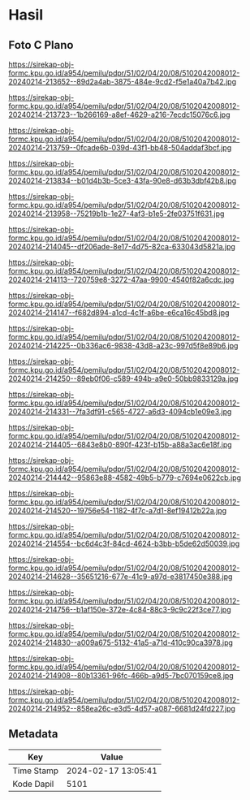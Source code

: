 # Hasil

## Foto C Plano

https://sirekap-obj-formc.kpu.go.id/a954/pemilu/pdpr/51/02/04/20/08/5102042008012-20240214-213652--89d2a4ab-3875-484e-9cd2-f5e1a40a7b42.jpg

https://sirekap-obj-formc.kpu.go.id/a954/pemilu/pdpr/51/02/04/20/08/5102042008012-20240214-213723--1b266169-a8ef-4629-a216-7ecdc15076c6.jpg

https://sirekap-obj-formc.kpu.go.id/a954/pemilu/pdpr/51/02/04/20/08/5102042008012-20240214-213759--0fcade6b-039d-43f1-bb48-504addaf3bcf.jpg

https://sirekap-obj-formc.kpu.go.id/a954/pemilu/pdpr/51/02/04/20/08/5102042008012-20240214-213834--b01d4b3b-5ce3-43fa-90e8-d63b3dbf42b8.jpg

https://sirekap-obj-formc.kpu.go.id/a954/pemilu/pdpr/51/02/04/20/08/5102042008012-20240214-213958--75219b1b-1e27-4af3-b1e5-2fe03751f631.jpg

https://sirekap-obj-formc.kpu.go.id/a954/pemilu/pdpr/51/02/04/20/08/5102042008012-20240214-214045--df206ade-8e17-4d75-82ca-633043d5821a.jpg

https://sirekap-obj-formc.kpu.go.id/a954/pemilu/pdpr/51/02/04/20/08/5102042008012-20240214-214113--720759e8-3272-47aa-9900-4540f82a6cdc.jpg

https://sirekap-obj-formc.kpu.go.id/a954/pemilu/pdpr/51/02/04/20/08/5102042008012-20240214-214147--f682d894-a1cd-4c1f-a6be-e6ca16c45bd8.jpg

https://sirekap-obj-formc.kpu.go.id/a954/pemilu/pdpr/51/02/04/20/08/5102042008012-20240214-214225--0b336ac6-9838-43d8-a23c-997d5f8e89b6.jpg

https://sirekap-obj-formc.kpu.go.id/a954/pemilu/pdpr/51/02/04/20/08/5102042008012-20240214-214250--89eb0f06-c589-494b-a9e0-50bb9833129a.jpg

https://sirekap-obj-formc.kpu.go.id/a954/pemilu/pdpr/51/02/04/20/08/5102042008012-20240214-214331--7fa3df91-c565-4727-a6d3-4094cb1e09e3.jpg

https://sirekap-obj-formc.kpu.go.id/a954/pemilu/pdpr/51/02/04/20/08/5102042008012-20240214-214405--6843e8b0-890f-423f-b15b-a88a3ac6e18f.jpg

https://sirekap-obj-formc.kpu.go.id/a954/pemilu/pdpr/51/02/04/20/08/5102042008012-20240214-214442--95863e88-4582-49b5-b779-c7694e0622cb.jpg

https://sirekap-obj-formc.kpu.go.id/a954/pemilu/pdpr/51/02/04/20/08/5102042008012-20240214-214520--19756e54-1182-4f7c-a7d1-8ef19412b22a.jpg

https://sirekap-obj-formc.kpu.go.id/a954/pemilu/pdpr/51/02/04/20/08/5102042008012-20240214-214554--bc6d4c3f-84cd-4624-b3bb-b5de62d50039.jpg

https://sirekap-obj-formc.kpu.go.id/a954/pemilu/pdpr/51/02/04/20/08/5102042008012-20240214-214628--35651216-677e-41c9-a97d-e3817450e388.jpg

https://sirekap-obj-formc.kpu.go.id/a954/pemilu/pdpr/51/02/04/20/08/5102042008012-20240214-214756--b1af150e-372e-4c84-88c3-9c9c22f3ce77.jpg

https://sirekap-obj-formc.kpu.go.id/a954/pemilu/pdpr/51/02/04/20/08/5102042008012-20240214-214830--a009a675-5132-41a5-a71d-410c90ca3978.jpg

https://sirekap-obj-formc.kpu.go.id/a954/pemilu/pdpr/51/02/04/20/08/5102042008012-20240214-214908--80b13361-96fc-466b-a9d5-7bc070159ce8.jpg

https://sirekap-obj-formc.kpu.go.id/a954/pemilu/pdpr/51/02/04/20/08/5102042008012-20240214-214952--858ea26c-e3d5-4d57-a087-6681d24fd227.jpg


## Metadata

| Key        | Value               |
| ---------- | ------------------- |
| Time Stamp | 2024-02-17 13:05:41 |
| Kode Dapil | 5101                |



